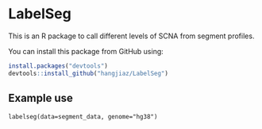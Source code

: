 # LabelSeg

This is an R package to call different levels of SCNA from segment profiles.

You can install this package from GitHub using:

```r
install.packages("devtools")
devtools::install_github("hangjiaz/LabelSeg")
```

## Example use

```{r}
labelseg(data=segment_data, genome="hg38")
```

